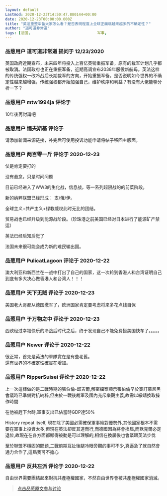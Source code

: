 ```yaml
---
layout: default
Lastmod: 2020-12-23T14:50:47.880144+00:00
date: 2020-12-23T00:00:00.000Z
title: "英法重整军备大家怎么看？是否表明程度上全球正面临越来越多的不确定性？"
author: "道可道非常道"
tags: [法国,								军事,								国际秩序,								航母,								英国首相]
---
```



### 品葱用户 **道可道非常道** 提问于 12/23/2020
    
英国政府近期宣布，未来四年将投入上百亿英镑重振军备，原有的裁军计划几乎都被取消。法国政府也正在重振军备，近期高调宣布2038年服役新航母。英法这样的传统强权一改冷战后长期裁军的方向，开始重振军备。是否说明如今世界的不确定性越来越增强，传统强权都开始加强自己，维护秩序和利益？有没有大佬能够分析一下？
    
                

### 品葱用户 **mtw1994ja** 评论于 
        
10年後再討論吧
        
                

### 品葱用户 **懦夫斯基** 评论于 
        
请添加新闻来源链接，补完后可使用投诉功能申请将帖子移回主版面。
        
                

### 品葱用户 **两百零一斤** 评论于 2020-12-23
        
仗是肯定要打的  
  
没有悬念，只是时间问题  
  
目前已经进入了WW3的生化战，信息战，等一系列超限战的的前菜阶段。  
  
新的纳粹联盟已经形成： 支/俄/伊。  
  
全球主义+共产主义+绿教威权此时无比的团结。  
  
贸易战也已经升级到能源战阶段。（珍珠港之前美国已经对日本进行了能源矿产禁运）  
  
英法已经后知后觉了  
  
法国未来很可能会成为新的难民输出国。
        
                

### 品葱用户 **PulicatLagoon** 评论于 2020-12-22
        
澳大利亚和新西兰在一战中打出了自己的国家，这一次轮到香港人和台湾证明自己到底有多大决心做香港人和台湾人！！！
        
                

### 品葱用户 **天下无贼** 评论于 2020-12-23
        
美国老大哥都从德国撤军了，欧洲国家肯定要考虑将来多花点钱自保
        
                

### 品葱用户 **于万物之中** 评论于 2020-12-23
        
西欧经过幸福快乐的冷战后时代之后，终于发现自己不能免费搭美国快车了。。。。。
        
                

### 品葱用户 **Newer** 评论于 2020-12-22
        
很正常，首先是英法的軍隊實在是有些老舊。  
還有世界的不確定性確實在增加。
        
                

### 品葱用户 **RipperSuisei** 评论于 2020-12-22
        
上一次這樣做的是二戰時期的張伯倫-邱吉爾,解密檔案顯示張伯倫早於簽訂慕尼黑會議時已準備對抗納粹,但由於一戰後裁軍及國內充斥樂觀主義,故需以綏靖換取操作時間  
  
在他被趕下台時,軍事支出已佔當時GDP達50%  
  
  
History repeat itself, 現在除了美國必需確保軍事絶對優勢外,其他國家根本不需要在軍事上投資太多,但現在英法卻反其道而行,而德國因為將會換屆,而默克爾必定退位,故現在在各方面都顯得被動是可以理解的,相信在換屆後也會緊跟英法步伐  
  
  
至於聯盟不穩固的問題,二戰前期互扯後腿冷眼旁觀的事可不少,真逼急了就自然會通力合作了,這點我可不擔心
        
                

### 品葱用户 **反共左派** 评论于 2020-12-22
        
自由世界需要團結起來對抗共產極權國家，不然自由世界會被共產極權國家消滅。
        
                





> [点击品葱原文参与讨论](https://pincong.rocks/question/34855)

